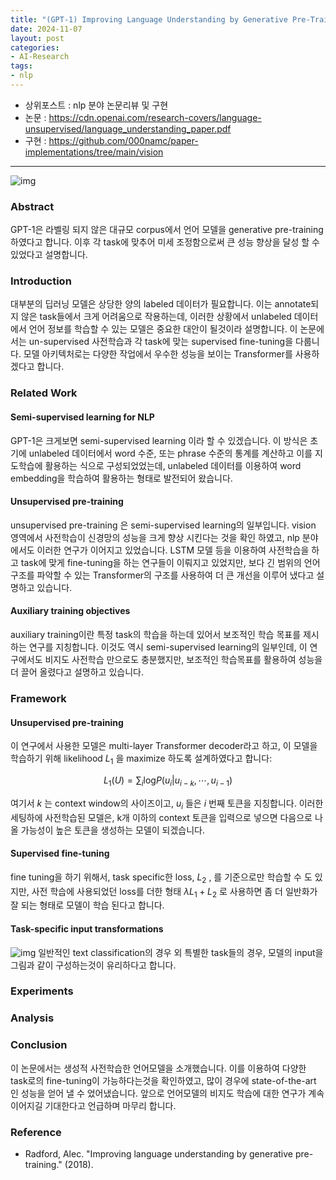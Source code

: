 ```yaml
---
title: "(GPT-1) Improving Language Understanding by Generative Pre-Training"
date: 2024-11-07
layout: post
categories: 
- AI-Research
tags: 
- nlp
---
```


-   상위포스트 : nlp 분야 논문리뷰 및 구현
-   논문 : <https://cdn.openai.com/research-covers/language-unsupervised/language_understanding_paper.pdf>
-   구현 : <https://github.com/000namc/paper-implementations/tree/main/vision>

<hr>

![img](https://000namc.xyz/nginx/blog/gpt1/figure1.jpeg)

### Abstract
GPT-1은 라벨링 되지 않은 대규모 corpus에서 언어 모델을 generative pre-training 하였다고 합니다. 이후 각 task에 맞추어 미세 조정함으로써 큰 성능 향상을 달성 할 수 있었다고 설명합니다. 

### Introduction
대부분의 딥러닝 모델은 상당한 양의 labeled 데이터가 필요합니다. 이는 annotate되지 않은 task들에서 크게 어려움으로 작용하는데, 이러한 상황에서 unlabeled 데이터에서 언어 정보를 학습할 수 있는 모델은 중요한 대안이 될것이라 설명합니다. 이 논문에서는 un-supervised 사전학습과 각 task에 맞는 supervised fine-tuning을 다룹니다. 모델 아키텍처로는 다양한 작업에서 우수한 성능을 보이는 Transformer를 사용하겠다고 합니다. 

### Related Work
#### Semi-supervised learning for NLP
GPT-1은 크게보면 semi-supervised learning 이라 할 수 있겠습니다. 이 방식은 초기에 unlabeled 데이터에서 word 수준, 또는 phrase 수준의 통계를 계산하고 이를 지도학습에 활용하는 식으로 구성되었었는데, unlabeled 데이터를 이용하여 word embedding을 학습하여 활용하는 형태로 발전되어 왔습니다.  

#### Unsupervised pre-training
unsupervised pre-training 은 semi-supervised learning의 일부입니다. vision 영역에서 사전학습이 신경망의 성능을 크게 향상 시킨다는 것을 확인 하였고, nlp 분야에서도 이러한 연구가 이어지고 있었습니다. LSTM 모델 등을 이용하여 사전학습을 하고 task에 맞게 fine-tuning을 하는 연구들이 이뤄지고 있었지만, 보다 긴 범위의 언어구조를 파악할 수 있는 Transformer의 구조를 사용하여 더 큰 개선을 이루어 냈다고 설명하고 있습니다. 

#### Auxiliary training objectives
auxiliary training이란 특정 task의 학습을 하는데 있어서 보조적인 학습 목표를 제시하는 연구를 지칭합니다. 이것도 역시 semi-supervised learning의 일부인데, 이 연구에서도 비지도 사전학습 만으로도 충분했지만, 보조적인 학습목표를 활용하여 성능을 더 끌어 올렸다고 설명하고 있습니다. 

### Framework
#### Unsupervised pre-training
이 연구에서 사용한 모델은 multi-layer Transformer decoder라고 하고, 이 모델을 학습하기 위해 likelihood $L_1$ 을 maximize 하도록 설계하였다고 합니다:

$$
L_1(U) = \sum_i \text{log}P(u_i | u_{i-k}, \cdots , u_{i-1})
 $$

여기서 $k$ 는 context window의 사이즈이고, $u_i$ 들은 $i$ 번째 토큰을 지칭합니다.  이러한 세팅하에 사전학습된 모델은, k개 이하의 context 토큰을 입력으로 넣으면 다음으로 나올 가능성이 높은 토큰을 생성하는 모델이 되겠습니다. 

#### Supervised fine-tuning
fine tuning을 하기 위해서, task specific한 loss, $L_2$ , 를 기준으로만 학습할 수 도 있지만, 사전 학습에 사용되었던 loss를 더한 형태
$\lambda L_1 + L_2$ 로 사용하면 좀 더 일반화가 잘 되는 형태로 모델이 학습 된다고 합니다. 

#### Task-specific input transformations
![img](https://000namc.xyz/nginx/blog/gpt1/figure2.jpeg)
일반적인 text classification의 경우 외 특별한 task들의 경우, 모델의 input을 그림과 같이 구성하는것이 유리하다고 합니다. 

### Experiments

### Analysis

### Conclusion
이 논문에서는 생성적 사전학습한 언어모델을 소개했습니다. 이를 이용하여 다양한 task로의 fine-tuning이 가능하다는것을 확인하였고, 많이 경우에 state-of-the-art 인 성능을 얻어 낼 수 었어냈습니다. 앞으로 언어모델의 비지도 학습에 대한 연구가 계속 이어지길 기대한다고 언급하며 마무리 합니다. 

### Reference
-   Radford, Alec. "Improving language understanding by generative pre-training." (2018).
